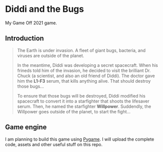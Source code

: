 # Diddi and the Bugs

My Game Off 2021 game.

## Introduction

> The Earth is under invasion. A fleet of giant bugs, bacteria, and viruses are
> outside of the planet.
>
> In the meantime, Diddi was developing a secret spacecraft. When his frineds told him of
> the invasion, he decided to visit the brilliant Dr. Chuck (a scientist, and also
> an old friend of Diddi). The doctor gave him the **L1-F3** serum, that kills anything
> alive. That should destroy those bugs...
>
> To ensure that those bugs will be destroyed, Diddi modified his spacecraft to convert it into a
> starfighter that shoots the lifesaver serum. Then, he named the starfighter **Willpower**.
> Suddendly, the Willpower goes outside of the planet, to start the fight...

## Game engine

I am planning to build this game using [Pygame](https://www.pygame.org/). I will upload the complete code,
assets and other useful stuff on this repo.
